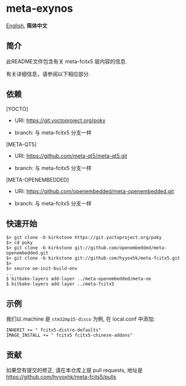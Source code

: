 # meta-exynos

[English][EN],
**简体中文**

[EN]:README.md
[ZH_CN]:README_zh.md

## 简介

此README文件包含有关 meta-fcitx5 层内容的信息.

有关详细信息，请参阅以下相应部分.

## 依赖

[YOCTO]

- URI: https://git.yoctoproject.org/poky

- branch: 与 meta-fcitx5 分支一样

[META-QT5]

- URI: https://github.com/meta-qt5/meta-qt5.git

- branch: 与 meta-fcitx5 分支一样

[META-OPENEMBEDDED]

- URI: https://github.com/openembedded/meta-openembedded.git

- branch: 与 meta-fcitx5 分支一样


## 快速开始

```shell
$> git clone -b kirkstone https://git.yoctoproject.org/poky
$> cd poky
$> git clone -b kirkstone git://github.com/openembedded/meta-openembedded.git
$> git clone -b kirkstone git://github.com/hyyoxhk/meta-fcitx5.git
$>
$> source oe-init-build-env
...
$ bitbake-layers add-layer ../meta-openembedded/meta-oe
$ bitbake-layers add-layer ../meta-fcitx5
```

## 示例

我们以 machine 是 `stm32mp15-disco` 为例, 在 local.conf 中添加:

```bitbake
INHERIT += " fcitx5-distro-defaults"
IMAGE_INSTALL += " fcitx5 fcitx5-chinese-addons"
```

## 贡献

如果您有提交的修正, 请在本仓库上提 pull requests, 地址是 https://github.com/hyyoxhk/meta-fcits5/pulls
